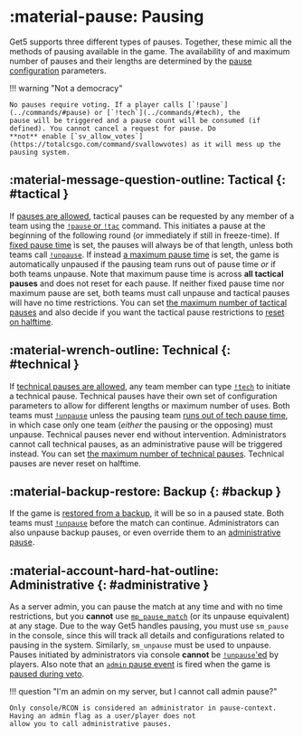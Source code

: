 # :material-pause: Pausing

Get5 supports three different types of pauses. Together, these mimic all the methods of pausing available in the game.
The availability of and maximum number of pauses and their lengths are determined by
the [pause configuration](../configuration/#pausing) parameters.

!!! warning "Not a democracy"

    No pauses require voting. If a player calls [`!pause`](../commands/#pause) or [`!tech`](../commands/#tech), the
    pause will be triggered and a pause count will be consumed (if defined). You cannot cancel a request for pause. Do
    **not** enable [`sv_allow_votes`](https://totalcsgo.com/command/svallowvotes) as it will mess up the pausing system.

## :material-message-question-outline: Tactical {: #tactical }

If [pauses are allowed](../configuration/#get5_pausing_enabled), tactical pauses can be requested by any
member of a team using the [`!pause` or `!tac`](../commands/#pause) command.
This initiates a pause at the beginning of the following round (or immediately if still in
freeze-time). If [fixed pause time](../configuration/#get5_fixed_pause_time) is set, the pauses will always be of
that length, unless both teams call [`!unpause`](../commands/#unpause). If instead
[a maximum pause time](../configuration/#get5_max_pause_time) is set, the game is automatically unpaused if the pausing
team runs out of pause time *or* if both teams unpause. Note that maximum pause time is across **all tactical pauses**
and does not reset for each pause. If neither fixed pause time nor maximum pause are set, both teams must call unpause
and tactical pauses will have no time restrictions. You can
set [the maximum number of tactical pauses](../configuration/#get5_max_pauses) and also decide if you want the tactical
pause restrictions to [reset on halftime](../configuration/#get5_reset_pauses_each_half).

## :material-wrench-outline: Technical {: #technical }

If [technical pauses are allowed](../configuration/#get5_allow_technical_pause), any team member can type
[`!tech`](../commands/#tech) to initiate a technical pause. Technical pauses have their own set of configuration
parameters to allow for different lengths or maximum number of uses. Both teams must [`!unpause`](../commands/#unpause)
unless the pausing team [runs out of tech pause time](../configuration/#get5_tech_pause_time), in which case only one
team (*either* the pausing or the opposing) must unpause. Technical pauses never end without intervention.
Administrators
cannot call technical pauses, as an administrative pause will be triggered instead. You can set [the maximum number of
technical pauses](../configuration/#get5_max_tech_pauses). Technical pauses are never reset on halftime.

## :material-backup-restore: Backup {: #backup }

If the game is [restored from a backup](backup.md), it will be so in a paused state. Both teams must
[`!unpause`](../commands/#unpause) before the match can continue. Administrators can also unpause backup pauses, or even
override them to an [administrative pause](#administrative).

## :material-account-hard-hat-outline: Administrative {: #administrative }

As a server admin, you can pause the match at any time and with no time
restrictions, but you **cannot** use [`mp_pause_match`](https://totalcsgo.com/command/mppausematch) (or its unpause
equivalent) at any stage. Due to the way Get5 handles pausing, you must use `sm_pause` in the console, since this will
track all details and configurations related to pausing in the system. Similarly, `sm_unpause` must be used to unpause.
Pauses initiated by administrators via console **cannot** be [`!unpause`'ed](../commands/#unpause) by players. Also note
that an [`admin` pause event](events_and_forwards.md) is fired when the game
is [paused during veto](../configuration/#get5_pause_on_veto).

!!! question "I'm an admin on my server, but I cannot call admin pause?"

    Only console/RCON is considered an administrator in pause-context. Having an admin flag as a user/player does not
    allow you to call administrative pauses.
